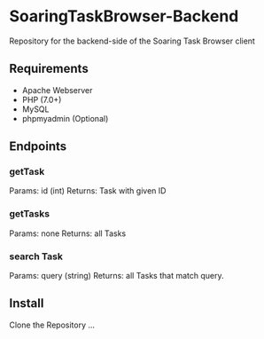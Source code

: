 # SoaringTaskBrowser-Backend
Repository for the backend-side of the Soaring Task Browser client

## Requirements
- Apache Webserver
- PHP (7.0+)
- MySQL
- phpmyadmin (Optional)

## Endpoints
### getTask
Params: id (int)
Returns: Task with given ID

### getTasks
Params: none
Returns: all Tasks

### search Task
Params: query (string)
Returns: all Tasks that match query.


## Install
Clone the Repository
...